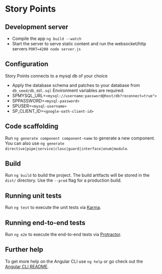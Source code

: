 # Story Points

## Development server

* Compile the app `ng build --watch` 
* Start the server to serve static content and run the websocket/http servers `PORT=4200 node server.js`

## Configuration
Story Points connects to a mysql db of your choice
* Apply the database schema and patches to your database from `db_seed/db_ddl.sql`
Environment variables are required:
* SPMYSQL_URL=`<mysql://username:password@host/db?reconnect=true">`
* SPPASSWORD=`<mysql-password>`
* SPUSER=`<mysql-username>`
* SP_CLIENT_ID=`<google-oath-client-id>`


## Code scaffolding

Run `ng generate component component-name` to generate a new component. You can also use `ng generate directive|pipe|service|class|guard|interface|enum|module`.

## Build

Run `ng build` to build the project. The build artifacts will be stored in the `dist/` directory. Use the `--prod` flag for a production build.

## Running unit tests

Run `ng test` to execute the unit tests via [Karma](https://karma-runner.github.io).

## Running end-to-end tests

Run `ng e2e` to execute the end-to-end tests via [Protractor](http://www.protractortest.org/).

## Further help

To get more help on the Angular CLI use `ng help` or go check out the [Angular CLI README](https://github.com/angular/angular-cli/blob/master/README.md).
